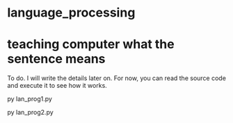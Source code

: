 # language_processing

# teaching computer what the sentence means

To do. I will write the details later on. For now, you can read the source code and execute it to see how it works.

py lan_prog1.py

py lan_prog2.py


